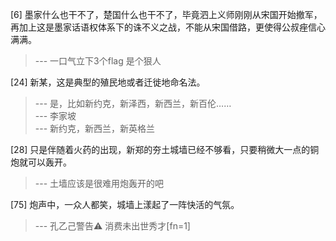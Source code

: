 
[6] 墨家什么也干不了，楚国什么也干不了，毕竟泗上义师刚刚从宋国开始撤军，再加上这是墨家话语权体系下的诛不义之战，不能从宋国借路，更使得公叔痤信心满满。
>--- 一口气立下3个flag
是个狠人<br>

[24] 新某，这是典型的殖民地或者迁徙地命名法。
>--- 是，比如新约克，新泽西，新西兰，新百伦……<br>
>--- 李家坡<br>
>--- 新约克，新西兰，新英格兰<br>

[28] 只是伴随着火药的出现，新郑的夯土城墙已经不够看，只要稍微大一点的铜炮就可以轰开。
>--- 土墙应该是很难用炮轰开的吧<br>

[75] 炮声中，一众人都笑，城墙上漾起了一阵快活的气氛。
>--- 孔乙己警告⚠️
消费未出世秀才[fn=1]<br>

